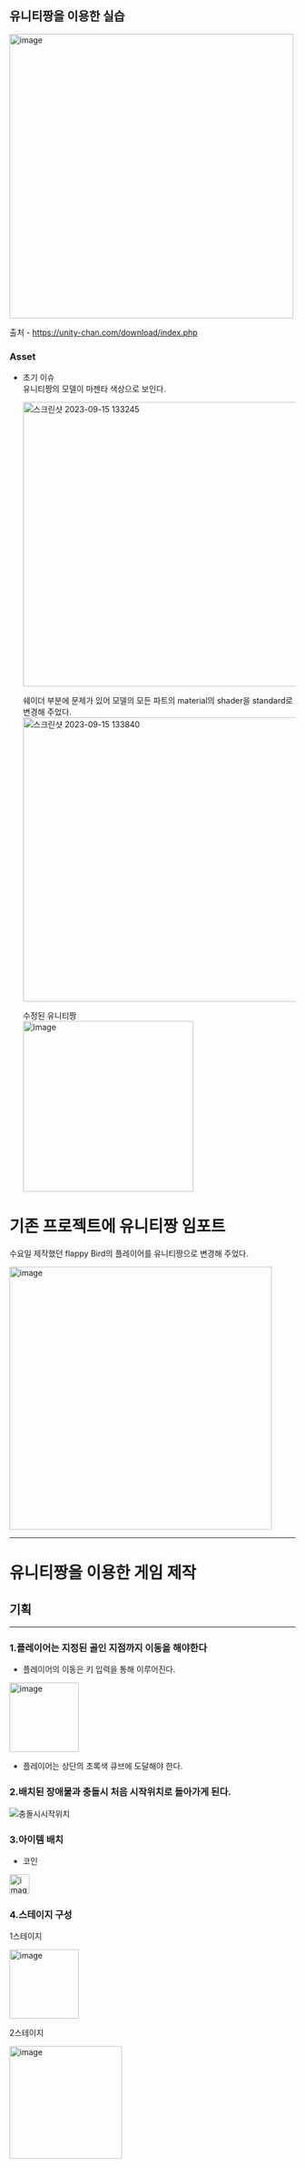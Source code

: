 ## 유니티짱을 이용한 실습
<img width="500" alt="image" src="https://github.com/iou-bohun/group6-Linear-Regression-Calculator/assets/56661597/4de1f8d2-5f5c-44e0-b809-907aa0ec8de4">

출처 - https://unity-chan.com/download/index.php

### Asset 
* 초기 이슈<br/>
  유니티짱의 모델이 마젠타 색상으로 보인다.
  
  <img width="500" alt="스크린샷 2023-09-15 133245" src="https://github.com/iou-bohun/group6-Linear-Regression-Calculator/assets/56661597/e601fab0-270e-4c67-a13a-6b043d1ef747">

  쉐이더 부분에 문제가 있어 모델의 모든 파트의 material의 shader을  standard로 변경해 주었다. 
  <img width="500" alt="스크린샷 2023-09-15 133840" src="https://github.com/iou-bohun/group6-Linear-Regression-Calculator/assets/56661597/0c5d122e-9d31-4d58-8a30-34d72662d913">
  
  수정된 유니티짱<br/>
  <img width="300" alt="image" src="https://github.com/iou-bohun/group6-Linear-Regression-Calculator/assets/56661597/e0a7c6d1-5cf4-419d-ae85-a2cff7b2a778">

# 기존 프로젝트에 유니티짱 임포트

  수요일 제작했던 flappy Bird의 플레이어를 유니티짱으로 변경해 주었다.

  <img width="462" alt="image" src="https://github.com/iou-bohun/group6-Linear-Regression-Calculator/assets/56661597/e15d15a0-9cba-4b42-b55a-95af4c0d1987">

  --------------------------------------------------------------------------------
  
  # 유니티짱을 이용한 게임 제작
  ## 기획
  -------------------------------------------------------------------------------
  
  ### 1.플레이어는 지정된 골인 지점까지 이동을 해야한다<br/>
  * 플레이어의 이동은 키 입력을 통해 이루어진다.

  <img width="122" alt="image" src="https://github.com/iou-bohun/Udemy_Project_Camp/assets/56661597/d3f0069d-5cb3-43fe-bc81-736fc3152001">

  * 플레이어는 상단의 초록색 큐브에 도달해야 한다.
    
  ### 2.배치된 장애물과 충돌시 처음 시작위치로 돌아가게 된다. 

  ![충돌시시작위치](https://github.com/iou-bohun/Udemy_Project_Camp/assets/56661597/a07036c8-f2f3-48d1-acd8-5be6e47c7bd5)

  ### 3.아이템 배치
  * 코인
    
  <img width="35" alt="image" src="https://github.com/iou-bohun/Udemy_Project_Camp/assets/56661597/104d8351-b81e-4c84-b890-e02e6f09fadd">
  
  
  ### 4.스테이지 구성
  1스테이지
  
   <img width="122" alt="image" src="https://github.com/iou-bohun/Udemy_Project_Camp/assets/56661597/d3f0069d-5cb3-43fe-bc81-736fc3152001">
   
   2스테이지
   
  <img width="198" alt="image" src="https://github.com/iou-bohun/Udemy_Project_Camp/assets/56661597/2614cbc2-30b7-4d66-bc5c-4b3e6bd8791b">
  
